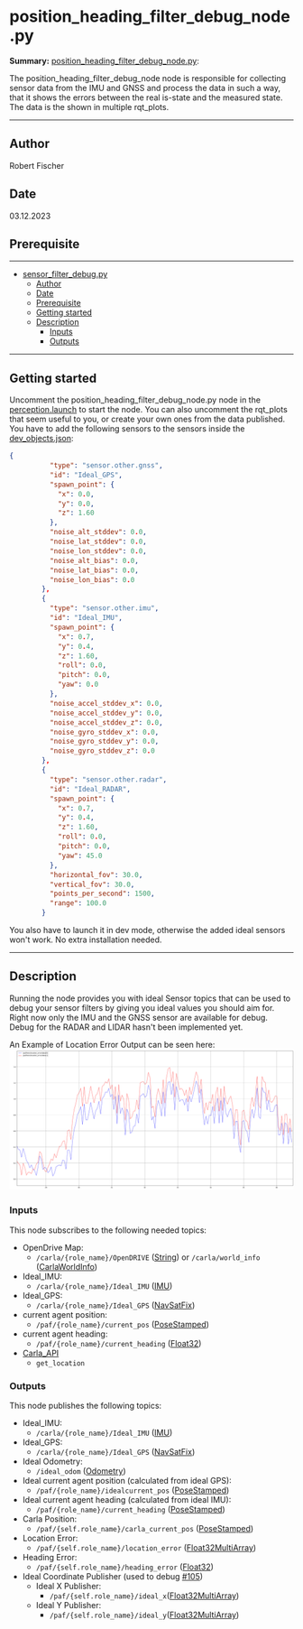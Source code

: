 # position_heading_filter_debug_node.py

**Summary:** [position_heading_filter_debug_node.py](../../code/perception/src/position_heading_filter_debug_node.py):

The position_heading_filter_debug_node node is responsible for collecting sensor data from the IMU and GNSS and process the data in such a way, that it shows the errors between the real is-state and the measured state.
The data is the shown in multiple rqt_plots.

---

## Author

Robert Fischer

## Date

03.12.2023

## Prerequisite

---
<!-- TOC -->
- [sensor\_filter\_debug.py](#position_heading_filter_debugpy)
  - [Author](#author)
  - [Date](#date)
  - [Prerequisite](#prerequisite)
  - [Getting started](#getting-started)
  - [Description](#description)
    - [Inputs](#inputs)
    - [Outputs](#outputs)
<!-- TOC -->

---

## Getting started

Uncomment the position_heading_filter_debug_node.py node in the [perception.launch](../../code/perception/launch/perception.launch) to start the node.
You can also uncomment the rqt_plots that seem useful to you, or create your own ones from the data published.
You have to add the following sensors to the sensors inside the [dev_objects.json](../../code/agent/config/dev_objects.json):

```json
{
          "type": "sensor.other.gnss",
          "id": "Ideal_GPS",
          "spawn_point": {
            "x": 0.0,
            "y": 0.0,
            "z": 1.60
          },
          "noise_alt_stddev": 0.0,
          "noise_lat_stddev": 0.0,
          "noise_lon_stddev": 0.0,
          "noise_alt_bias": 0.0,
          "noise_lat_bias": 0.0,
          "noise_lon_bias": 0.0
        },
        {
          "type": "sensor.other.imu",
          "id": "Ideal_IMU",
          "spawn_point": {
            "x": 0.7,
            "y": 0.4,
            "z": 1.60,
            "roll": 0.0,
            "pitch": 0.0,
            "yaw": 0.0
          },
          "noise_accel_stddev_x": 0.0,
          "noise_accel_stddev_y": 0.0,
          "noise_accel_stddev_z": 0.0,
          "noise_gyro_stddev_x": 0.0,
          "noise_gyro_stddev_y": 0.0,
          "noise_gyro_stddev_z": 0.0
        },
        {
          "type": "sensor.other.radar",
          "id": "Ideal_RADAR",
          "spawn_point": {
            "x": 0.7,
            "y": 0.4,
            "z": 1.60,
            "roll": 0.0,
            "pitch": 0.0,
            "yaw": 45.0
          },
          "horizontal_fov": 30.0,
          "vertical_fov": 30.0,
          "points_per_second": 1500,
          "range": 100.0
        }
```

You also have to launch it in dev mode, otherwise the added ideal sensors won't work.
No extra installation needed.

---

## Description

Running the node provides you with ideal Sensor topics that can be used to debug your sensor filters by giving you ideal values you should aim for.
Right now only the IMU and the GNSS sensor are available for debug.
Debug for the RADAR and LIDAR hasn't been implemented yet.

An Example of Location Error Output can be seen here:
![Distance from current_pos to ideal_gps_pos (blue) and to carla_pos (red)](../00_assets/gnss_ohne_rolling_average.png)

### Inputs

This node subscribes to the following needed topics:

- OpenDrive Map:
  - `/carla/{role_name}/OpenDRIVE` ([String](http://docs.ros.org/en/melodic/api/std_msgs/html/msg/String.html)) or `/carla/world_info` ([CarlaWorldInfo](https://carla.readthedocs.io/projects/ros-bridge/en/latest/ros_msgs/#carlaworldinfomsg))
- Ideal_IMU:
  - `/carla/{role_name}/Ideal_IMU` ([IMU](https://docs.ros.org/en/api/sensor_msgs/html/msg/Imu.html))
- Ideal_GPS:
  - `/carla/{role_name}/Ideal_GPS` ([NavSatFix](http://docs.ros.org/en/melodic/api/std_msgs/html/msg/String.html))
- current agent position:
  - `/paf/{role_name}/current_pos` ([PoseStamped](http://docs.ros.org/en/noetic/api/geometry_msgs/html/msg/PoseStamped.html))
- current agent heading:
  - `/paf/{role_name}/current_heading` ([Float32](https://docs.ros.org/en/api/std_msgs/html/msg/Float32.html))
- [Carla_API](https://carla.readthedocs.io/en/latest/python_api/)
  - `get_location`

### Outputs

This node publishes the following topics:

- Ideal_IMU:
  - `/carla/{role_name}/Ideal_IMU` ([IMU](https://docs.ros.org/en/api/sensor_msgs/html/msg/Imu.html))
- Ideal_GPS:
  - `/carla/{role_name}/Ideal_GPS` ([NavSatFix](http://docs.ros.org/en/melodic/api/std_msgs/html/msg/String.html))
- Ideal Odometry:
  - `/ideal_odom` ([Odometry](https://docs.ros.org/en/api/nav_msgs/html/msg/Odometry.html))
- Ideal current agent position (calculated from ideal GPS):
  - `/paf/{role_name}/idealcurrent_pos` ([PoseStamped](http://docs.ros.org/en/noetic/api/geometry_msgs/html/msg/PoseStamped.html))
- Ideal current agent heading (calculated from ideal IMU):
  - `/paf/{role_name}/current_heading` ([PoseStamped](http://docs.ros.org/en/noetic/api/geometry_msgs/html/msg/PoseStamped.html))
- Carla Position:
  - `/paf/{self.role_name}/carla_current_pos` ([PoseStamped](http://docs.ros.org/en/noetic/api/geometry_msgs/html/msg/PoseStamped.html))
- Location Error:
  - `/paf/{self.role_name}/location_error` ([Float32MultiArray](http://docs.ros.org/en/melodic/api/std_msgs/html/msg/Float32MultiArray.html))
- Heading Error:
  - `/paf/{self.role_name}/heading_error` ([Float32](http://docs.ros.org/en/noetic/api/geometry_msgs/html/msg/PoseStamped.html))
- Ideal Coordinate Publisher (used to debug [#105](https://github.com/una-auxme/paf23/issues/105))
  - Ideal X Publisher:
    - `/paf/{self.role_name}/ideal_x`([Float32MultiArray](http://docs.ros.org/en/melodic/api/std_msgs/html/msg/Float32MultiArray.html))
  - Ideal Y Publisher:
    - `/paf/{self.role_name}/ideal_y`([Float32MultiArray](http://docs.ros.org/en/melodic/api/std_msgs/html/msg/Float32MultiArray.html))
